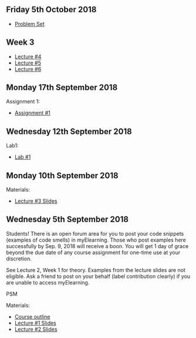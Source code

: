 
## Friday 5th October 2018
* [Problem Set](https://github.com/uwidcit/COMP3607/blob/master/COMP3607-Tutorial-Lab-4.pdf)

## Week 3
* [Lecture #4](https://github.com/uwidcit/COMP3607/blob/master/lecture4.pdf)
* [Lecture #5](https://github.com/uwidcit/COMP3607/blob/master/lecture5.pdf)
* [Lecture #6](https://github.com/uwidcit/COMP3607/blob/master/lecture6.pdf)

## Monday 17th September 2018
Assignment 1:
* [Assignment #1](https://github.com/uwidcit/COMP3607/blob/master/assignment-1.pdf)

## Wednesday 12th September 2018

Lab1:
* [Lab #1](https://github.com/uwidcit/COMP3607/blob/master/lab1.pdf)

## Monday 10th September 2018

Materials:

* [Lecture #3 Slides](https://github.com/uwidcit/COMP3607/blob/master/lecture-3-deck.pdf)

## Wednesday 5th September 2018
Students!
There is an open forum area for you to post your code snippets (examples of code smells) in myElearning. Those who post examples here successfully by Sep. 9, 2018 will receive a boon. You will get 1 day of grace beyond the due date of any course assignment for one-time use at your discretion.

See Lecture 2, Week 1 for theory. Examples from the lecture slides are not eligible.
Ask a friend to post on your behalf (label contribution clearly) if you are unable to access myElearning.

PSM

Materials:

* [Course outline](https://github.com/uwidcit/COMP3607/blob/master/course-outline.pdf)
* [Lecture #1 Slides](https://github.com/uwidcit/COMP3607/blob/master/lecture-1-deck.pdf)
* [Lecture #2 Slides](https://github.com/uwidcit/COMP3607/blob/master/lecture-2-deck.pdf)
